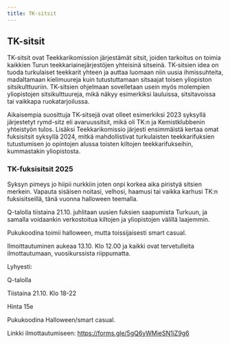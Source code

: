 ```yaml
---
title: TK-sitsit
---
```

## TK-sitsit

TK-sitsit ovat Teekkarikomission järjestämät sitsit, joiden tarkoitus on toimia kaikkien Turun teekkariainejärjestöjen yhteisinä sitseinä. TK-sitsien idea on tuoda turkulaiset teekkarit yhteen ja auttaa luomaan niin uusia ihmissuhteita, madaltamaan kielimuureja kuin tutustuttamaan sitsaajat toisen yliopiston sitsikulttuuriin. TK-sitsien ohjelmaan sovelletaan usein myös molempien yliopistojen sitsikulttuureja, mikä näkyy esimerkiksi lauluissa, sitsitavoissa tai vaikkapa ruokatarjoilussa. 

Aikaisempia suosittuja TK-sitsejä ovat olleet esimerkiksi 2023 syksyllä järjestetyt rymd-sitz eli avaruussitsit, mikä oli TK:n ja Kemistklubbenin yhteistyön tulos. Lisäksi Teekkarikomissio järjesti ensimmäistä kertaa omat fuksisitsit syksyllä 2024, mitkä mahdollistivat turkulaisten teekkarifuksien tutustumisen jo opintojen alussa toisten kiltojen teekkarifukseihin, kummastakin yliopistosta.

### TK-fuksisitsit 2025

Syksyn pimeys jo hiipii nurkkiin joten onpi korkea aika piristyä sitsien merkein. Vapauta sisäisen noitasi, velhosi, haamusi tai vaikka karhusi TK:n fuksisitseillä, tänä vuonna halloween teemalla.

Q-talolla tiistaina 21.10. juhlitaan uusien fuksien saapumista Turkuun, ja samalla voidaankin verkostoitua kiltojen ja yliopistojen välillä laajemmin.

Pukukoodina toimii halloween, mutta toissijaisesti smart casual.

Ilmoittautuminen aukeaa 13.10. Klo 12.00 ja kaikki ovat tervetulleita ilmottautumaan, vuosikurssista riippumatta.

Lyhyesti:

Q-talolla

Tiistaina 21.10. Klo 18-22 

Hinta 15e

Pukukoodina Halloween/smart casual.

Linkki ilmottautumiseen: https://forms.gle/5gQ6yWMieSN1iZ9g6
